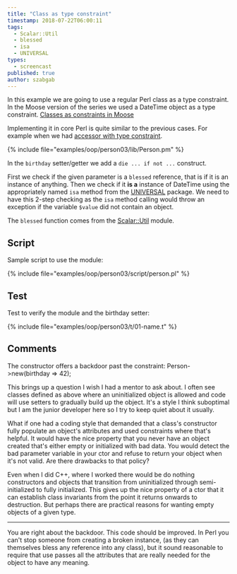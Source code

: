 ```yaml
---
title: "Class as type constraint"
timestamp: 2018-07-22T06:00:11
tags:
  - Scalar::Util
  - blessed
  - isa
  - UNIVERSAL
types:
  - screencast
published: true
author: szabgab
---
```



In this example we are going to use a regular Perl class as a type constraint.
In the Moose version of the series we used a DateTime object as a type constraint.
[Classes as constraints in Moose](/moose-classes-as-constraints)

Implementing it in core Perl is quite similar to the previous cases. For example
when we had [accessor with type constraint](/accessor-with-type-constraint).


<slidecast file="advanced-perl/core-perl-oop/class-as-type-constraint" youtube="LeILpUZHx5c" />

{% include file="examples/oop/person03/lib/Person.pm" %}

In the `birthday` setter/getter we add a `die ... if not ...` construct.

First we check if the given parameter is a `blessed` reference, that is if it is
an instance of anything.
Then we check if it <b>is a</b> instance of DateTime using the
appropriately named `isa` method from the [UNIVERSAL](https://metacpan.org/pod/UNIVERSAL)
package.
We need to have this 2-step checking as the `isa` method calling would throw an exception if the
variable `$value` did not contain an object.

The `blessed` function comes from the [Scalar::Util](https://metacpan.org/pod/Scalar::Util) module.

## Script
Sample script to use the module:

{% include file="examples/oop/person03/script/person.pl" %}


## Test

Test to verify the module and the birthday setter:

{% include file="examples/oop/person03/t/01-name.t" %}

## Comments

The constructor offers a backdoor past the constraint:
Person->new(birthday => 42);

This brings up a question I wish I had a mentor to ask about. I often see classes defined as above where an uninitialized object is allowed and code will use setters to gradually build up the object. It's a style I think suboptimal but I am the junior developer here so I try to keep quiet about it usually.

What if one had a coding style that demanded that a class's constructor fully populate an object's attributes and used constraints where that's helpful. It would have the nice property that you never have an object created that's either empty or initialized with bad data. You would detect the bad parameter variable in your ctor and refuse to return your object when it's not valid. Are there drawbacks to that policy?

Even when I did C++, where I worked there would be do nothing constructors and objects that transition from uninitialized through semi-initialized to fully initialized. This gives up the nice property of a ctor that it can establish class invariants from the point it returns onwards to destruction. But perhaps there are practical reasons for wanting empty objects of a given type.

---

You are right about the backdoor. This code should be improved.
In Perl you can't stop someone from creating a broken instance, (as they can themselves bless any reference into any class), but it sound reasonable to require that use passes all the attributes that are really needed for the object to have any meaning.


